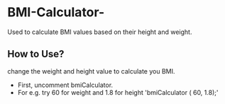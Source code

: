 # BMI-Calculator-
 Used to calculate BMI values based on their height and weight.
## How to Use? 
change the weight and height value to calculate you BMI.
 * First, uncomment bmiCalculator.
 * For e.g. try 60 for weight and 1.8 for height 'bmiCalculator ( 60, 1.8);' 
